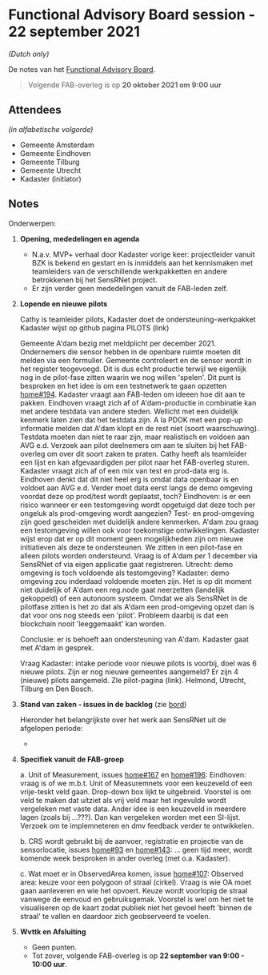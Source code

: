 # Functional Advisory Board session - 22 september 2021

_(Dutch only)_

De notes van het [Functional Advisory Board](../FAB.md).

> Volgende FAB-overleg is op **20 oktober 2021 om 9:00 uur**

## Attendees

_(in alfabetische volgorde)_

- Gemeente Amsterdam
- Gemeente Eindhoven
- Gemeente Tilburg
- Gemeente Utrecht
- Kadaster (initiator)

## Notes

Onderwerpen:

1. **Opening, mededelingen en agenda**
     
     - N.a.v. MVP+ verhaal door Kadaster vorige keer: projectleider vanuit BZK is bekend en gestart en is inmiddels aan het kennismaken met teamleiders van de verschillende werkpakketten en andere betrokkenen bij het SensRNet project.
     - Er zijn verder geen mededelingen vanuit de FAB-leden zelf.

2. **Lopende en nieuwe pilots**

    
    Cathy is teamleider pilots, Kadaster doet de ondersteuning-werkpakket
    Kadaster wijst op github pagina PILOTS (link)
    
    Gemeente A'dam bezig met meldplicht per december 2021. Ondernemers die sensor hebben in de openbare ruimte moeten dit melden via een formulier. Gemeente controleert en de sensor wordt in het register teogevoegd. Dit is dus echt productie terwijl we eigenlijk nog in de pilot-fase zitten waarin we nog willen 'spelen'. Dit punt is besproken en het idee is om een testnetwerk te gaan opzetten [home#194](https://github.com/kadaster-labs/sensrnet-home/issues/194).
    Kadaster vraagt aan FAB-leden om ideeen hoe dit aan te pakken. Eindhoven vraagt zich af of A'dam-productie in combinatie kan met andere testdata van andere steden.
    Wellicht met een duidelijk kenmerk laten zien dat het testdata zijn. A la PDOK met een pop-up informatie melden dat A'dam klopt en de rest niet (soort waarschuwing). Testdata moeten dan niet te raar zijn, maar realistisch en voldoen aan AVG e.d. Verzoek aan pilot deelnemers om aan te sluiten bij het FAB-overleg om over dit soort zaken te praten. Cathy heeft als teamleider een lijst en kan afgevaardigden per pilot naar het FAB-overleg sturen. Kadaster vraagt zich af of een mix van test en prod-data erg is. Eindhoven denkt dat dit niet heel erg is omdat data openbaar is en voldoet aan AVG e.d. Verder moet data eerst langs de demo omgeving voordat deze op prod/test wordt geplaatst, toch? Eindhoven: is er een risico wanneer er een testomgeving wordt opgetuigd dat deze toch per ongeluk als prod-omgeving wordt aangezien? Test- en prod-omgeving zijn goed gescheiden met duidelijk andere kenmerken.
    A'dam zou graag een testomgeving willen ook voor toekomstige ontwikkelingen. Kadaster wijst erop dat er op dit moment geen mogelijkheden zijn om nieuwe initiatieven als deze te ondersteunen. We zitten in een pilot-fase en alleen pilots worden ondersteund. Vraag is of A'dam per 1 december via SensRNet of via eigen applicatie gaat registreren.
    Utrecht: demo omgeving is toch voldoende als testomgeving? Kadaster: demo omgeving zou inderdaad voldoende moeten zijn. 
    Het is op dit moment niet duidelijk of A'dam een reg.node gaat neerzetten (landelijk gekoppeld) of een autonoom systeem.
    Omdat we als SensRNet in de pilotfase zitten is het zo dat als A'dam een prod-omgeving opzet dan is dat voor ons nog steeds een 'pilot'. Probleem daarbij is dat een blockchain nooit 'leeggemaakt' kan worden.
    
    Conclusie: er is behoeft aan ondersteuning van A'dam. Kadaster gaat met A'dam in gesprek.
    
    Vraag Kadaster: intake periode voor nieuwe pilots is voorbij, doel was 6 nieuwe pilots. Zijn er nog nieuwe gemeentes aangemeld? Er zijn 4 (nieuwe) pilots aangemeld. ZIe pilot-pagina (link). Helmond, Utrecht, Tilburg en Den Bosch.
    
          
3. **Stand van zaken - issues in de backlog** (zie [bord](https://github.com/orgs/kadaster-labs/projects/1))
   
     Hieronder het belangrijkste over het werk aan SensRNet uit de afgelopen periode:
   
      - 


4. **Specifiek vanuit de FAB-groep**
   
     a. Unit of Measurement, issues [home#167](https://github.com/kadaster-labs/sensrnet-home/issues/167) en [home#196](https://github.com/kadaster-labs/sensrnet-home/issues/196):
     Eindhoven: vraag is of we m.b.t. Unit of Measuremnets voor een keuzeveld of een vrije-teskt veld gaan. Drop-down box lijkt te uitgebreid. Voorstel is om veld te maken dat uitziet als vrij veld maar het ingevulde wordt vergeleken met vaste data. Ander idee is een keuzeveld in meerdere lagen (zoals bij ...???). Dan kan vergeleken worden met een SI-lijst. Verzoek om te implemneteren en dmv feedback verder te ontwikkelen.     
     
     b. CRS wordt gebruikt bij de aanvoer, registratie en projectie van de sensorlocatie, issues [home#93](https://github.com/kadaster-labs/sensrnet-home/issues/93) en [home#143](https://github.com/kadaster-labs/sensrnet-home/issues/143):
... geen tijd meer, wordt komende week besproken in ander overleg (met o.a. Kadaster).     
     
     c. Wat moet er in ObservedArea komen, issue [home#107](https://github.com/kadaster-labs/sensrnet-home/issues/107):
Observed area: keuze voor een polygoon of straal (cirkel). Vraag is wie OA moet gaan aanleveren en wie het opvoert. Keuze wordt voorlopig de straal vanwege de eenvoud en gebruiksgemak. Voorstel is wel om het niet te visualiseren op de kaart zodat publiek niet het gevoel heeft 'binnen de straal' te vallen en daardoor zich geobserveerd te voelen.


5. **Wvttk en Afsluiting**
   
     - Geen punten.
     - Tot zover, volgende FAB-overleg is op **22 september van 9:00 - 10:00 uur**.
